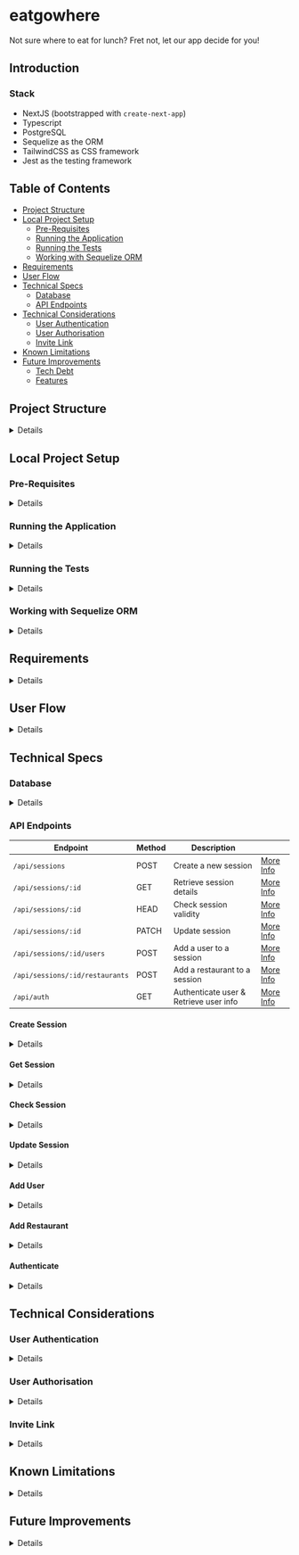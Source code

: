 # eatgowhere

Not sure where to eat for lunch? Fret not, let our app decide for you!

## Introduction

### Stack

- NextJS (bootstrapped with `create-next-app`)
- Typescript
- PostgreSQL
- Sequelize as the ORM
- TailwindCSS as CSS framework
- Jest as the testing framework

## Table of Contents

- [Project Structure](#project-structure)
- [Local Project Setup](#local-project-setup)
  - [Pre-Requisites](#pre-requisites)
  - [Running the Application](#running-the-application)
  - [Running the Tests](#running-the-tests)
  - [Working with Sequelize ORM](#working-with-sequelize-orm)
- [Requirements](#requirements)
- [User Flow](#user-flow)
- [Technical Specs](#technical-specs)
  - [Database](#database)
  - [API Endpoints](#api-endpoints)
- [Technical Considerations](#technical-considerations)
  - [User Authentication](#user-authentication)
  - [User Authorisation](#user-authorisation)
  - [Invite Link](#invite-link)
- [Known Limitations](#known-limitations)
- [Future Improvements](#future-improvements)
  - [Tech Debt](#tech-debt)
  - [Features](#features)

## Project Structure

<details>

```
eatgowhere/
├── .env.*
├── .gitignore
├── README.md
├── docker-compose.yml
├── package.json
├── tsconfig.json
├── public/                    # Static assets
│   ├── auth_flow.png
│   ├── database.png
│   ├── user_flow.png
│   └── *.svg
├── scripts/                   # Build and deployment scripts
│   └── run-local.sh
└── src/
    └── app/                   # Next.js App Router directory
        ├── globals.css
        ├── layout.tsx
        ├── (pages)/           # Pages
        │   ├── page.tsx
        │   ├── page.test.tsx
        │   └── sessions/
        ├── api/               # API route handlers
        │   ├── auth/
        │   └── sessions/
        ├── components/        # Reusable React components
        ├── database/          # Database configuration and models
        │   ├── config/
        │   ├── migrations/
        │   ├── models/
        │   └── seeders/
        ├── lib/               # Shared utilities and types
        │   ├── api-config.ts
        │   ├── interfaces.ts
        │   ├── types.ts
        │   └── validators.ts
        ├── services/          # Business logic layer
        │   ├── auth.ts
        │   ├── restaurant.ts
        │   ├── session.ts
        │   └── user.ts
        └── utils/             # Utility functions
            └── api.ts
```

</details>

## Local Project Setup

### Pre-Requisites

<details>

#### 1. Get a version manager

This project runs on **Node v22.18.0**.

We recommend downloading a node version manager for the management of different node versions across projects.

#### 2. Docker & Container Runtime

We recommend using `colima` over Docker Desktop.

Assuming that you are using Mac and use `homebrew` as your package manager:

```shell
brew_install "colima"
brew_install "docker"
brew_install "docker-compose"
brew_install "qemu"  # Ensures Colima can run x86 containers on Apple Silicon
```

<blockquote>
Some useful commands for `colima`:

```shell
colima stop                      # Stop Colima
colima start --memory 8 --cpu 4  # Start Colima with 4 CPU cores and 8GB RAM (for running tests)
```

If you prefer having some visuals, you may check out [`lazydocker`](https://github.com/jesseduffield/lazydocker).

</blockquote>

#### 3. Setup the Repository

```shell
npm install
npx sequelize-cli db:migrate # Run the migration files
```

#### 4. Add Environment Files

You will need to create the `.env.local` and `.env.test` files.

You may copy the following environment variables and their values for the `.env.test` file.

```
# .env.test

DB_NAME=eatgowhere_test
DB_USER=admin
DB_PASSWORD=admin
DB_HOST=localhost
DB_DIALECT=postgres
DB_PORT=5433

JWT_SECRET=your_jwt_secret_key
ACCESS_TOKEN_EXPIRY=7d
```

For the `.env.local` file,

- Database information can be retrieved from the [docker-compose.yml](./docker-compose.yml) file. The values to change are `DB_PORT=5432`, `DB_NAME=eatgowhere` and `DB_HOST=db`.
- The `JWT_SECRET` can be randomly generated and updated.
- You may change the `ACCESS_TOKEN_EXPIRY` as you wish. Do note the limitations of the access token in our application. See our [Known Limitations](#known-limitations) and [User Authentication](#user-authentication) for more information.

```
# .env.local

DB_NAME=eatgowhere
DB_USER=admin
DB_PASSWORD=admin
DB_HOST=db
DB_DIALECT=postgres
DB_PORT=5432

JWT_SECRET={YOUR_JWT_SECRET}
ACCESS_TOKEN_EXPIRY={YOUR_ACCESS_TOKEN_EXPIRY}
```

</details>

### Running the Application

<details>

Run the following script in your terminal:

```shell
./scripts/run-local.sh
```

This will bring up all the Docker containers in development mode. This includes:

- The client/server at `http://localhost:3000/`
- The database at `postgres://admin:admin@localhost:5432/eatgowhere`
- The test database at `postgres://admin:admin@localhost:5433/eatgowhere_test`

</details>

### Running the Tests

<details>

Run the following command in your terminal:

```shell
npm run test
```

This command runs both frontend and backend tests. Currently, this repository only has:

- Backend
  - API tests
- Frontend
  - Component tests
  - Page tests

</details>

### Working with Sequelize ORM

<details>

We use the Sequelize ORM to facilitate interaction with our PostgreSQL database.

The Sequelize CLI is the official command-line interface tool, designed to support and work with the Sequelize ORM.

Some useful commands includes:

```shell
# Creating a new table (model)
npx sequelize-cli model:generate --name <ModelName> --attributes <attribute1>:<type>,<attribute2>:<type>...

# Running the migration files
npx sequelize-cli db:migrate

# Undo-ing the previous migration
npx sequelize-cli db:migrate:undo
```

</details>

## Requirements

<details>

1. A user can initiate a session and invite others to join it.

2. Other users who have joined the session may submit a restaurant of their choice.

3. All users in the session are able to see restaurants that others have submitted.

4. The user who initiated the session is able to end the session.

   a. At the end of the session, a restaurant is randomly picked from all the submitted restaurants for that session. All users in the session are then able to see the picked restaurant.

   b. A user should not be able to join a session that has already ended.

</details>

## User Flow

<details>

The following user flows can be viewed in the diagram below:

- Creating a new session (as an initiator/host)
- Joining a session (as a participant)
- Ending a session (as an initiator/host)

![User Flow](./public/user_flow.png)

</details>

## Technical Specs

### Database

<details>

![Database Schema](./public/database.png)

#### `users` Table

| Column     | Type        | Description                                                         |
| ---------- | ----------- | ------------------------------------------------------------------- |
| id         | UUID        | Primary key. Generated by `gen_random_uuid()`.                      |
| username   | STRING      | Username of the user.                                               |
| session_id | UUID        | Foreign key to `sessions.id`.                                       |
| role       | TEXT (enum) | User role in session. One of: `initiator`, `participant`.           |
| created_at | DATE        | Timestamp when user was created. (auto-generated by Sequelize)      |
| updated_at | DATE        | Timestamp when user was last updated. (auto-generated by Sequelize) |

#### `sessions` Table

| Column     | Type        | Description                                                            |
| ---------- | ----------- | ---------------------------------------------------------------------- |
| id         | UUID        | Primary key. Generated by `gen_random_uuid()`.                         |
| status     | TEXT (enum) | Session status. One of: `active`, `ended`. Default: `active`.          |
| created_by | UUID        | Foreign key to `users.id`. User who created the session.               |
| ended_at   | DATE        | Timestamp when session was ended. Nullable.                            |
| created_at | DATE        | Timestamp when session was created. (auto-generated by Sequelize)      |
| updated_at | DATE        | Timestamp when session was last updated. (auto-generated by Sequelize) |

#### `restaurants` Table

| Column       | Type    | Description                                                               |
| ------------ | ------- | ------------------------------------------------------------------------- |
| id           | UUID    | Primary key. Generated by `gen_random_uuid()`.                            |
| name         | STRING  | Name of the restaurant.                                                   |
| submitted_by | UUID    | Foreign key to `users.id`. User who submitted the restaurant.             |
| session_id   | UUID    | Foreign key to `sessions.id`.                                             |
| chosen       | BOOLEAN | Whether this restaurant was chosen for the session. Default: `false`.     |
| created_at   | DATE    | Timestamp when restaurant was submitted. (auto-generated by Sequelize)    |
| updated_at   | DATE    | Timestamp when restaurant was last updated. (auto-generated by Sequelize) |

</details>

### API Endpoints

| Endpoint                        | Method | Description                            |                              |
| ------------------------------- | ------ | -------------------------------------- | ---------------------------- |
| `/api/sessions`                 | POST   | Create a new session                   | [More Info](#create-session) |
| `/api/sessions/:id`             | GET    | Retrieve session details               | [More Info](#get-session)    |
| `/api/sessions/:id`             | HEAD   | Check session validity                 | [More Info](#check-session)  |
| `/api/sessions/:id`             | PATCH  | Update session                         | [More Info](#update-session) |
| `/api/sessions/:id/users`       | POST   | Add a user to a session                | [More Info](#add-user)       |
| `/api/sessions/:id/restaurants` | POST   | Add a restaurant to a session          | [More Info](#add-restaurant) |
| `/api/auth`                     | GET    | Authenticate user & Retrieve user info | [More Info](#authenticate)   |

#### Create Session

<details>

**POST** `/api/sessions`

Create a new session

**Request Body:**

None

**Response (201):**

```typescript
{
  id: string;
  status: 'active' | 'ended';
  created_at: Date;
  updated_at: Date;
  created_by: string;
  ended_at?: Date;
}
```

**Error Responses:**

- `500` - Internal server error

</details>

#### Get Session

<details>

**GET** `/api/sessions/:id`

Retrieve session details

**Request Body:**

None

**Response (200):**

```typescript
{
  id: string;
  status: 'active' | 'ended';
  created_at: Date;
  updated_at: Date;
  created_by: string;
  ended_at?: Date;
  chosen_restaurant?: string;
  users: Record<string, {
    id: string;
    username: string;
    session_id: string;
    role: 'initiator' | 'participant';
    created_at: Date;
    updated_at: Date;
    restaurant?: string;
  }>;
}
```

**Error Responses:**

- `400` - Invalid session
- `401` - Unauthorized
- `422` - Validation error
- `500` - Internal server error

</details>

#### Check Session

<details>

**HEAD** `/api/sessions/:id`

Check session validity

**Request Body:**

None

**Response (204):**

No content

**Error Responses:**

- `400` - Invalid session
- `422` - Validation error
- `500` - Internal server error

</details>

#### Update Session

<details>

**PATCH** `/api/sessions/:id`

Update session

**Request Body:**

```typescript
{
  status: "active" | "ended";
  ended_at: string; // ISO date string
}
```

**Response (200):**

```typescript
{
  id: string;
  status: 'active' | 'ended';
  created_at: Date;
  updated_at: Date;
  created_by: string;
  ended_at?: Date;
}
```

**Error Responses:**

- `400` - Bad request
- `401` - Unauthorized
- `403` - Forbidden
- `422` - Validation error
- `500` - Internal server error

</details>

#### Add User

<details>

**POST** `/api/sessions/:id/users`

Add a user to a session

**Request Body:**

```typescript
{
  username: string;
  role: "initiator" | "participant";
}
```

**Response (201):**

```typescript
{
  id: string;
  username: string;
  session_id: string;
  role: "initiator" | "participant";
  created_at: Date;
  updated_at: Date;
}
```

**Error Responses:**

- `400` - Invalid session
- `409` - Initiator already exists
- `422` - Validation error
- `500` - Internal server error

</details>

#### Add Restaurant

<details>

**POST** `/api/sessions/:id/restaurants`

Add a restaurant to a session

**Request Body:**

```typescript
{
  name: string;
}
```

**Response (201):**

```typescript
{
  id: string;
  name: string;
  submitted_by: string;
  session_id: string;
  chosen: boolean;
  created_at: Date;
  updated_at: Date;
}
```

**Error Responses:**

- `401` - Unauthorized
- `409` - Restaurant already exists
- `422` - Validation error
- `500` - Internal server error

</details>

#### Authenticate

<details>

**GET** `/api/auth`

Authenticate user & Retrieve user info

**Request Body:**

None

**Response (200):**

```typescript
{
  id: string;
  username: string;
  session_id: string;
  role: "initiator" | "participant";
  created_at: Date;
  updated_at: Date;
}
```

**Error Responses:**

- `401` - Unauthorized
- `500` - Internal server error

</details>

## Technical Considerations

### User Authentication

<details>
This project uses JWT (JSON Web Tokens) stored in HTTP-only cookies for user authentication.

Our implementation is kind of a hybrid between **session-based authentication** and **JWT token authentication**.

- Unlike traditional JWT token authentication, we perform a database lookup on every request for authentication. This is because our `accessToken` cookie is long-lived, as we did not implement refresh tokens.
- However, unlike session-based authentication, there is no additional data storage of our sessions.

![User Flow](./public/auth_flow.png)

We chose this approach because,

- It is straightforward to implement;
- The `httpOnly` and `sameSite` settings provide some protection against common web vulnerabilities; and
- Our use case, helping a group decide on a lunch location, should typically take no more than a day. While a 1-day expiry for the access token isn't particularly short, we think that it should be short enough to suit our needs.

</details>

### User Authorisation

<details>

This project implements a simplified version of Role-Based Access Control.

There are two roles defined in this project:

- **Initiator**: the session creator/host
- **Participant**: a regular session member

**Permission Matrix**

| Resource   | Action   | Initiator | Participant |
| ---------- | -------- | --------- | ----------- |
| session    | create   |           |             |
| session    | validate |           |             |
| session    | get      | ✅        | ✅          |
| session    | update   | ❌        | ✅          |
| user       | create   |           |             |
| restaurant | add      | ✅        | ✅          |
| auth       | verify   |           |             |

#### Potential Enhancements

A potential enhancement is to,

- define the permissions,
- map these permissions to roles, and
- implement a middleware to manage the access control.

This would make it easier to manage the roles and permissions should the application scales, and provide a more flexible and maintainable access control system.

</details>

### Invite Link

<details>

This project generates shareable invite links using the Session ID. The invite link is in the format, `/sessions/:session_id/join`.

This current approach was compared against using invite tokens (URL example: `/sessions/:session_id/join?invite_token=xxx`). However, we opted for the simpler Session ID implementation because,

- The Session ID is in UUIDv4 format, which is harder to enumerate; and
- Though less secure, the data sensitivity in our application is low as we are simply displaying restaurant preferences.

#### Potential Enhancements

That said, we can consider using invite tokens as a potential enhancement as they offer several advantages:

- Greater flexibility for implementing future features. For example,
  - Configurable expiration, allowing for time-limited access;
  - Usage tracking, which could help monitor how links are shared;
  - Access limits, such as restricting the number of times a link can be used; and
  - Personalised tokens, enabling multiple invite links for the same session, each tied to a specific user.

</details>

## Known Limitations

<details>

- A user is tied to the browser they are using. Therefore:
  - They are unable to view information about the session they have joined from another browser on the same device; and
  - They are unable to join more than 1 session at a time.
- There is no auto refresh of the Session Details page. Users are expected to manually refresh to check if,
  - New users have joined the session; or
  - The session has ended and a restaurant has been chosen.
- Joining a new session, as a participant, will overwrite the browser's existing session without prior warning.
- The session will expire when the access token expires, regardless of the session status and/or outcome. Therefore:
  - A session may expire before it has ended; or
  - A session may expire before users are able to view the chosen restaurant.
- Due to the current frontend flow, users are **required** add a restaurant before the Session Details page is displayed.
  - Therefore, there is an assumption that every session will have at least one restaurant added by the time the session ends.
  - Should there be no restaurant added, the session can still be ended without a restaurant chosen.
- The table in the Session Details page, displaying the session's users and restaurants, does not cater for many users.
  - The table is non-scrollable and there is no pagination.

</details>

## Future Improvements

<details>

### Tech Debt

| Ticket                                 | Priority  | Description                                                                                                                                                                                                                                                                                                                                                         |
| -------------------------------------- | --------- | ------------------------------------------------------------------------------------------------------------------------------------------------------------------------------------------------------------------------------------------------------------------------------------------------------------------------------------------------------------------- |
| Comprehensive Test Coverage            | Very High | Currently, backend and frontend tests are not extensive enough. Manual testing is required when refactoring any parts of the application. We should improve test coverage by: <br>• Adding API tests for all endpoints <br>• Creating component and page tests for all UI components <br>• Implementing unit tests for backend services                             |
| Environment Variables Management       | High      | There is currently no validation of environment variables. The application may suddenly fail if required environment variables are missing. We should: <br>• Validate all required environment variables on application startup <br>• Implement environment-specific configuration management <br>• Add error messages for missing or invalid environment variables |
| API Middleware Management              | Medium    | NextJS supports only a single middleware function, which could become bloated as we add different types of middleware. We should: <br>• Create a helper system that can help to manage and chain multiple middleware functions <br>• Separate concerns (auth, validation) into individual middleware functions                                                      |
| Refactor Backend Tests                 | Medium    | Current API tests contain significant code duplication and repetitive patterns, leading to reduced readability. We should refactor the test suites by: <br>• Creating reusable helper functions for common test operations <br>• Implementing shared assertion utilities                                                                                            |
| Pre-Commit Hooks                       | Low       | Code quality checks are not enforced before commits, which can lead to inconsistent code style and failing builds. We should implement: <br>• Prettier formatting checks <br>• ESLint validation <br>• Automated test execution                                                                                                                                     |
| Enhanced Access Control Implementation | Low       | Current role-based access control is basic and may not scale well. For better management of roles and permissions, we should: <br>• Define permissions for each resource and action <br>• Create a permission-to-role mapping system <br>• Implement middleware to handle access control checks                                                                     |

### Features

| Ticket                         | Priority  | Problem Statement                                                                                                                                                                                                   | Solution                                                                                                                                                                 |
| ------------------------------ | --------- | ------------------------------------------------------------------------------------------------------------------------------------------------------------------------------------------------------------------- | ------------------------------------------------------------------------------------------------------------------------------------------------------------------------ |
| High Volume User Support       | Very High | The session details table does not handle large numbers of users and restaurants effectively. Current limitations include: <br>• Non-scrollable table layout <br>• No pagination support                            | We should implement: <br>• Scrolling for large datasets <br>• Pagination                                                                                                 |
| Optional Restaurant Submission | High      | Some users might not want to submit a restaurant but still want to know the results. Currently, all users are required to add a restaurant before accessing the Session Details page.                               | <br>• Make restaurant submission optional for participants <br>• Handle edge cases where no restaurants are submitted but the initiator wants to end the session         |
| Real-Time Session Updates      | High      | Users must manually refresh the page to see session updates. Without refreshing, they remain unaware of important session changes such as new participants joining, restaurants being added, or the session ending. | <br>• Browser notifications for critical session events (e.g. session ended, restaurant chosen) <br>• Real-time synchronisation of user lists and restaurant submissions |

</details>
